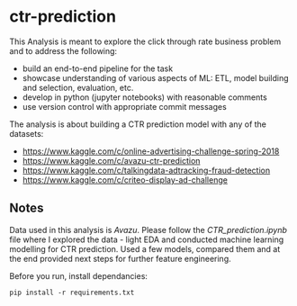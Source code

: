 # ctr-prediction

This Analysis is meant to explore the click through rate business problem and to address the following:


- build an end-to-end pipeline for the task
- showcase understanding of various aspects of ML: ETL, model building and selection, evaluation, etc.
- develop in python (jupyter notebooks) with reasonable comments
- use version control with appropriate commit messages

The analysis is about building a CTR prediction model with any of the datasets:
- https://www.kaggle.com/c/online-advertising-challenge-spring-2018
- https://www.kaggle.com/c/avazu-ctr-prediction
- https://www.kaggle.com/c/talkingdata-adtracking-fraud-detection
- https://www.kaggle.com/c/criteo-display-ad-challenge

## Notes

Data used in this analysis is *Avazu*. Please follow the *CTR_prediction.ipynb* file where I explored the data - light EDA and conducted machine learning modelling for CTR prediction. Used a few models, compared them and at the end provided next steps for further feature engineering.

Before you run, install dependancies:

```
pip install -r requirements.txt
```